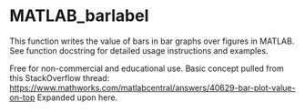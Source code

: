# MATLAB_barlabel
This function writes the value of bars in bar graphs over figures in MATLAB.
See function docstring for detailed usage instructions and examples.

Free for non-commercial and educational use.
Basic concept pulled from this StackOverflow thread: https://www.mathworks.com/matlabcentral/answers/40629-bar-plot-value-on-top
Expanded upon here.
